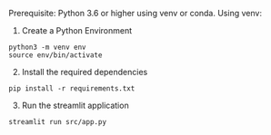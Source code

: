Prerequisite: Python 3.6 or higher using venv or conda. Using venv:

1. Create a Python Environment 
```
python3 -m venv env
source env/bin/activate
```

2. Install the required dependencies
```
pip install -r requirements.txt
```

3. Run the streamlit application
```
streamlit run src/app.py
```
